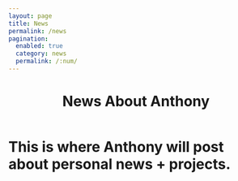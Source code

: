 ```yaml
---
layout: page
title: News
permalink: /news
pagination: 
  enabled: true
  category: news
  permalink: /:num/
---
```


<header class="post-header">
    <h1 class="post-title">News About Anthony</h1>
  </header> 
  
<h1>This is where Anthony will post about personal news + projects.</h1>


